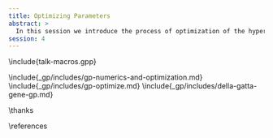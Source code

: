 ```yaml
---
title: Optimizing Parameters
abstract: >
  In this session we introduce the process of optimization of the hyper parameters of the Gaussian process covariance function.
session: 4
---
```


\include{talk-macros.gpp}

\include{_gp/includes/gp-numerics-and-optimization.md}
\include{_gp/includes/gp-optimize.md}
\include{_gp/includes/della-gatta-gene-gp.md}

\thanks

\references
